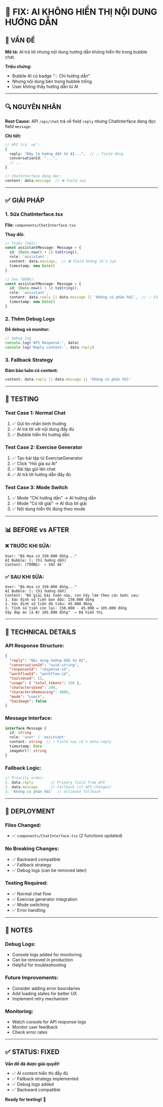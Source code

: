 # 🔧 FIX: AI KHÔNG HIỂN THỊ NỘI DUNG HƯỚNG DẪN

## 📌 VẤN ĐỀ

**Mô tả:** AI trả lời nhưng nội dung hướng dẫn không hiển thị trong bubble chat.

**Triệu chứng:**
- Bubble AI có badge "💡 Chỉ hướng dẫn" 
- Nhưng nội dung bên trong bubble trống
- User không thấy hướng dẫn từ AI

---

## 🔍 NGUYÊN NHÂN

**Root Cause:** API `/api/chat` trả về field `reply` nhưng ChatInterface đang đọc field `message`.

**Chi tiết:**
```typescript
// API trả về:
{
  reply: "Đây là hướng dẫn từ AI...",  // ✅ Field đúng
  conversationId: "...",
  // ...
}

// ChatInterface đang đọc:
content: data.message  // ❌ Field sai
```

---

## ✅ GIẢI PHÁP

### **1. Sửa ChatInterface.tsx**

**File:** `components/ChatInterface.tsx`

**Thay đổi:**
```typescript
// Trước (SAI):
const assistantMessage: Message = {
  id: (Date.now() + 1).toString(),
  role: 'assistant',
  content: data.message,  // ❌ Field không tồn tại
  timestamp: new Date()
}

// Sau (ĐÚNG):
const assistantMessage: Message = {
  id: (Date.now() + 1).toString(),
  role: 'assistant',
  content: data.reply || data.message || 'Không có phản hồi',  // ✅ Fallback
  timestamp: new Date()
}
```

### **2. Thêm Debug Logs**

**Để debug và monitor:**
```typescript
// Debug log
console.log('API Response:', data)
console.log('Reply content:', data.reply)
```

### **3. Fallback Strategy**

**Đảm bảo luôn có content:**
```typescript
content: data.reply || data.message || 'Không có phản hồi'
```

---

## 🧪 TESTING

### **Test Case 1: Normal Chat**
1. ✅ Gửi tin nhắn bình thường
2. ✅ AI trả lời với nội dung đầy đủ
3. ✅ Bubble hiển thị hướng dẫn

### **Test Case 2: Exercise Generator**
1. ✅ Tạo bài tập từ ExerciseGenerator
2. ✅ Click "Hỏi gia sư AI"
3. ✅ Bài tập gửi lên chat
4. ✅ AI trả lời hướng dẫn đầy đủ

### **Test Case 3: Mode Switch**
1. ✅ Mode "Chỉ hướng dẫn" → AI hướng dẫn
2. ✅ Mode "Có lời giải" → AI đưa lời giải
3. ✅ Nội dung hiển thị đúng theo mode

---

## 📊 BEFORE vs AFTER

### **❌ TRƯỚC KHI SỬA:**
```
User: "Bà Hoa có 150.000 đồng..."
AI Bubble: [💡 Chỉ hướng dẫn] 
Content: (TRỐNG)  ← Vấn đề
```

### **✅ SAU KHI SỬA:**
```
User: "Bà Hoa có 150.000 đồng..."
AI Bubble: [💡 Chỉ hướng dẫn]
Content: "Để giải bài toán này, con hãy làm theo các bước sau:
1. Xác định số tiền ban đầu: 150.000 đồng
2. Xác định số tiền đã tiêu: 45.000 đồng  
3. Tính số tiền còn lại: 150.000 - 45.000 = 105.000 đồng
Vậy đáp án là B) 105.000 đồng"  ← Đã hiển thị
```

---

## 🔧 TECHNICAL DETAILS

### **API Response Structure:**
```json
{
  "reply": "Nội dung hướng dẫn từ AI",
  "conversationId": "uuid-string",
  "responseId": "response-id",
  "workflowId": "workflow-id",
  "toolsUsed": [],
  "usage": { "total_tokens": 150 },
  "charactersUsed": 200,
  "charactersRemaining": 4800,
  "mode": "coach",
  "hasImage": false
}
```

### **Message Interface:**
```typescript
interface Message {
  id: string
  role: 'user' | 'assistant'
  content: string  // ← Field này cần data.reply
  timestamp: Date
  imageUrl?: string
}
```

### **Fallback Logic:**
```typescript
// Priority order:
1. data.reply        // Primary field from API
2. data.message      // Fallback (if API changes)
3. 'Không có phản hồi'  // Ultimate fallback
```

---

## 🚀 DEPLOYMENT

### **Files Changed:**
- ✅ `components/ChatInterface.tsx` (2 functions updated)

### **No Breaking Changes:**
- ✅ Backward compatible
- ✅ Fallback strategy
- ✅ Debug logs (can be removed later)

### **Testing Required:**
- ✅ Normal chat flow
- ✅ Exercise generator integration
- ✅ Mode switching
- ✅ Error handling

---

## 📝 NOTES

### **Debug Logs:**
- Console logs added for monitoring
- Can be removed in production
- Helpful for troubleshooting

### **Future Improvements:**
- Consider adding error boundaries
- Add loading states for better UX
- Implement retry mechanism

### **Monitoring:**
- Watch console for API response logs
- Monitor user feedback
- Check error rates

---

## ✅ STATUS: FIXED

**Vấn đề đã được giải quyết!**

- ✅ AI content hiển thị đầy đủ
- ✅ Fallback strategy implemented  
- ✅ Debug logs added
- ✅ Backward compatible

**Ready for testing!** 🎉



